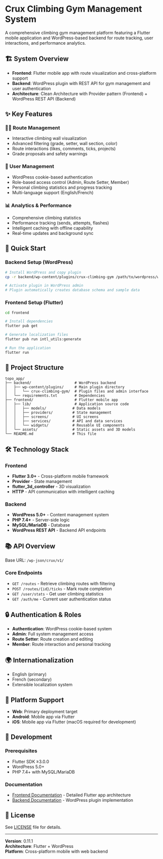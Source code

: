 # Crux Climbing Gym Management System

A comprehensive climbing gym management platform featuring a Flutter mobile application and WordPress-based backend for route tracking, user interactions, and performance analytics.

## 🏗️ System Overview

- **Frontend**: Flutter mobile app with route visualization and cross-platform support
- **Backend**: WordPress plugin with REST API for gym management and user authentication
- **Architecture**: Clean Architecture with Provider pattern (Frontend) + WordPress REST API (Backend)

## ✨ Key Features

### 🧗‍♂️ Route Management
- Interactive climbing wall visualization
- Advanced filtering (grade, setter, wall section, color)
- Route interactions (likes, comments, ticks, projects)
- Grade proposals and safety warnings

### 👤 User Management
- WordPress cookie-based authentication
- Role-based access control (Admin, Route Setter, Member)
- Personal climbing statistics and progress tracking
- Multi-language support (English/French)

### 📊 Analytics & Performance
- Comprehensive climbing statistics
- Performance tracking (sends, attempts, flashes)
- Intelligent caching with offline capability
- Real-time updates and background sync

## 🚀 Quick Start

### Backend Setup (WordPress)
```bash
# Install WordPress and copy plugin
cp -r backend/wp-content/plugins/crux-climbing-gym /path/to/wordpress/wp-content/plugins/

# Activate plugin in WordPress admin
# Plugin automatically creates database schema and sample data
```

### Frontend Setup (Flutter)
```bash
cd frontend

# Install dependencies
flutter pub get

# Generate localization files
flutter pub run intl_utils:generate

# Run the application
flutter run
```

## 📁 Project Structure

```
topo_app/
├── backend/                    # WordPress backend
│   ├── wp-content/plugins/     # Main plugin directory
│   │   └── crux-climbing-gym/  # Plugin files and admin interface
│   └── requirements.txt        # Dependencies
├── frontend/                   # Flutter mobile app
│   ├── lib/                    # Application source code
│   │   ├── models/            # Data models
│   │   ├── providers/         # State management
│   │   ├── screens/           # UI screens
│   │   ├── services/          # API and data services
│   │   └── widgets/           # Reusable UI components
│   └── assets/                # Static assets and 3D models
└── README.md                  # This file
```

## 🛠️ Technology Stack

### Frontend
- **Flutter 3.0+** - Cross-platform mobile framework
- **Provider** - State management
- **flutter_3d_controller** - 3D visualization
- **HTTP** - API communication with intelligent caching

### Backend
- **WordPress 5.0+** - Content management system
- **PHP 7.4+** - Server-side logic
- **MySQL/MariaDB** - Database
- **WordPress REST API** - Backend API endpoints

## 📚 API Overview

Base URL: `/wp-json/crux/v1/`

### Core Endpoints
- `GET /routes` - Retrieve climbing routes with filtering
- `POST /routes/{id}/ticks` - Mark route completion
- `GET /user/stats` - Get user climbing statistics
- `GET /auth/me` - Current user authentication status

## 🔒 Authentication & Roles

- **Authentication**: WordPress cookie-based system
- **Admin**: Full system management access
- **Route Setter**: Route creation and editing
- **Member**: Route interaction and personal tracking

## 🌍 Internationalization

- English (primary)
- French (secondary)
- Extensible localization system

## 📱 Platform Support

- **Web**: Primary deployment target
- **Android**: Mobile app via Flutter
- **iOS**: Mobile app via Flutter (macOS required for development)

## 🔧 Development

### Prerequisites
- Flutter SDK ≥3.0.0
- WordPress 5.0+
- PHP 7.4+ with MySQL/MariaDB

### Documentation
- [Frontend Documentation](frontend/README.md) - Detailed Flutter app architecture
- [Backend Documentation](backend/README.md) - WordPress plugin implementation

## 📄 License

See [LICENSE](LICENSE) file for details.

---

**Version**: 0.11.1  
**Architecture**: Flutter + WordPress  
**Platform**: Cross-platform mobile with web backend